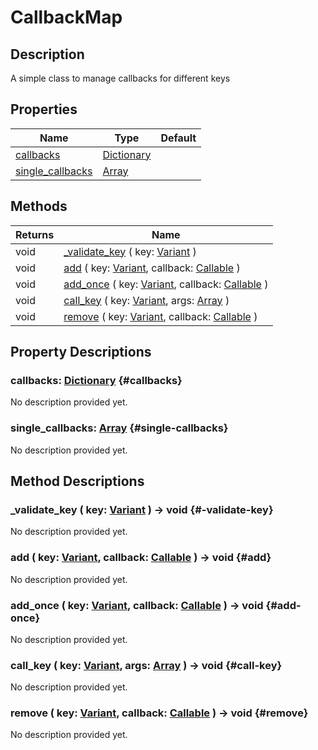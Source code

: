 # CallbackMap
    
## Description

A simple class to manage callbacks for different keys

## Properties

| Name                                  | Type                                                                            | Default |
| ------------------------------------- | ------------------------------------------------------------------------------- | ------- |
| [callbacks](#callbacks)               | [Dictionary](https://docs.godotengine.org/de/4.x/classes/class_dictionary.html) |         |
| [single_callbacks](#single-callbacks) | [Array](https://docs.godotengine.org/de/4.x/classes/class_array.html)           |         |

## Methods

| Returns | Name                                                                                                                                                                                            |
| ------- | ----------------------------------------------------------------------------------------------------------------------------------------------------------------------------------------------- |
| void    | [_validate_key](#-validate-key) ( key: [Variant](https://docs.godotengine.org/de/4.x/classes/class_variant.html) )                                                                              |
| void    | [add](#add) ( key: [Variant](https://docs.godotengine.org/de/4.x/classes/class_variant.html), callback: [Callable](https://docs.godotengine.org/de/4.x/classes/class_callable.html) )           |
| void    | [add_once](#add-once) ( key: [Variant](https://docs.godotengine.org/de/4.x/classes/class_variant.html), callback: [Callable](https://docs.godotengine.org/de/4.x/classes/class_callable.html) ) |
| void    | [call_key](#call-key) ( key: [Variant](https://docs.godotengine.org/de/4.x/classes/class_variant.html), args: [Array](https://docs.godotengine.org/de/4.x/classes/class_array.html) )           |
| void    | [remove](#remove) ( key: [Variant](https://docs.godotengine.org/de/4.x/classes/class_variant.html), callback: [Callable](https://docs.godotengine.org/de/4.x/classes/class_callable.html) )     |

## Property Descriptions

### callbacks: [Dictionary](https://docs.godotengine.org/de/4.x/classes/class_dictionary.html) {#callbacks}

No description provided yet.

### single_callbacks: [Array](https://docs.godotengine.org/de/4.x/classes/class_array.html) {#single-callbacks}

No description provided yet.

## Method Descriptions

### _validate_key ( key: [Variant](https://docs.godotengine.org/de/4.x/classes/class_variant.html) ) -> void {#-validate-key}

No description provided yet.

### add ( key: [Variant](https://docs.godotengine.org/de/4.x/classes/class_variant.html), callback: [Callable](https://docs.godotengine.org/de/4.x/classes/class_callable.html) ) -> void {#add}

No description provided yet.

### add_once ( key: [Variant](https://docs.godotengine.org/de/4.x/classes/class_variant.html), callback: [Callable](https://docs.godotengine.org/de/4.x/classes/class_callable.html) ) -> void {#add-once}

No description provided yet.

### call_key ( key: [Variant](https://docs.godotengine.org/de/4.x/classes/class_variant.html), args: [Array](https://docs.godotengine.org/de/4.x/classes/class_array.html) ) -> void {#call-key}

No description provided yet.

### remove ( key: [Variant](https://docs.godotengine.org/de/4.x/classes/class_variant.html), callback: [Callable](https://docs.godotengine.org/de/4.x/classes/class_callable.html) ) -> void {#remove}

No description provided yet.
